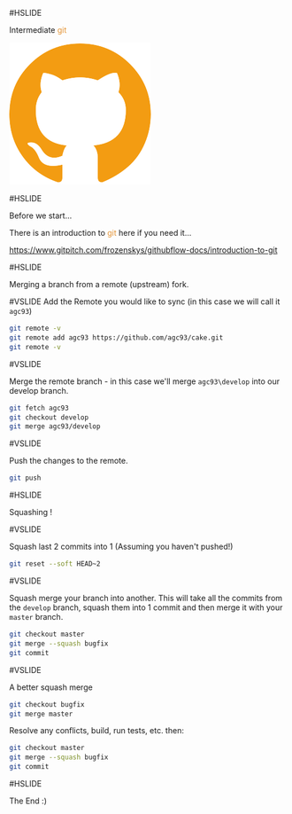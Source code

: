 #HSLIDE

Intermediate <span style="color:#e49436">git</span>

![Logo](assets/github.png)

#HSLIDE

Before we start...

There is an introduction to <span style="color:#e49436">git</span> here if you need it...

https://www.gitpitch.com/frozenskys/githubflow-docs/introduction-to-git

#HSLIDE

Merging a branch from a remote (upstream) fork.

#VSLIDE
Add the Remote you would like to sync (in this case we will call it `agc93`)

```bash
git remote -v
git remote add agc93 https://github.com/agc93/cake.git
git remote -v
```

#VSLIDE

Merge the remote branch - in this case we'll merge `agc93\develop` into our develop branch.

```bash
git fetch agc93
git checkout develop
git merge agc93/develop
```

#VSLIDE

Push the changes to the remote.

```bash
git push
```

#HSLIDE

Squashing !

#VSLIDE

Squash last 2 commits into 1 (Assuming you haven't pushed!)
```bash
git reset --soft HEAD~2
```

#VSLIDE

Squash merge your branch into another.
This will take all the commits from the `develop` branch, squash them into 1 commit and then merge it with your `master` branch.
```bash
git checkout master
git merge --squash bugfix
git commit
```

#VSLIDE

A better squash merge
```bash
git checkout bugfix
git merge master
```
Resolve any conflicts, build, run tests, etc. then:
```bash
git checkout master
git merge --squash bugfix
git commit
```

#HSLIDE

The End :)